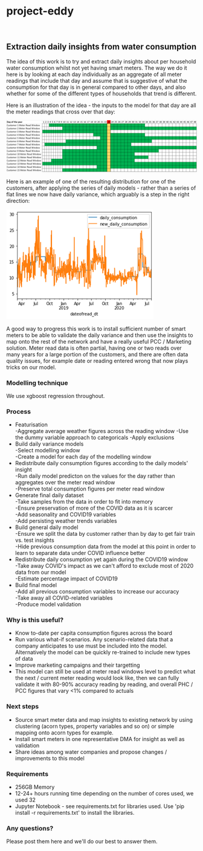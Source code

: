 # project-eddy
<br>
<h2>Extraction daily insights from water consumption</h2>

The idea of this work is to try and extract daily insights about per household water consumption whilst not yet having smart meters.
The way we do it here is by looking at each day individually as an aggregate of all meter readings that include that day and assume that is suggestive of what the consumption for that day is in general compared to other days, and also whether for some of the different types of households that trend is different.

Here is an illustration of the idea - the inputs to the model for that day are all the meter readings that cross over that day: <br>

![Daily Insights Concept](/images/daily_insight_concept.png)

Here is an example of one of the resulting distribution for one of the customers, after applying the series of daily models - rather than a series of flat lines we now have daily variance, which arguably is a step in the right direction: <br>

![Daily Meter Read Variance](/images/daily_meterread_variance.png)

A good way to progress this work is to install sufficient number of smart meters to be able to validate the daily variance and then use the insights to map onto the rest of the network and have a really useful PCC / Marketing solution. Meter read data is often partial, having one or two reads over many years for a large portion of the customers, and there are often data quality issues, for example date or reading entered wrong that now plays tricks on our model.

<h3> Modelling technique </h3>

We use xgboost regression throughout.

<h3> Process </h3>

* Featurisation <br>
  -Aggregate average weather figures across the reading window
  -Use the dummy variable approach to categoricals
  -Apply exclusions
* Build daily variance models <br>
  -Select modelling window <br>
  -Create a model for each day of the modelling window
* Redistribute daily consumption figures according to the daily models' insight <br>
  -Run daily model predicton on the values for the day rather than aggregates over the meter read window <br>
  -Preserve total consumption figures per meter read window
* Generate final daily dataset <br>
  -Take samples from the data in order to fit into memory <br>
  -Ensure preservation of more of the COVID data as it is scarcer <br>
  -Add seasonality and COVID19 variables <br>
  -Add persisting weather trends variables
* Build general daily model <br>
  -Ensure we split the data by customer rather than by day to get fair train vs. test insights <br>
  -Hide previous consumption data from the model at this point in order to learn to separate data under COVID influence better
* Redistribute daily consumption yet again during the COVID19 window <br>
  -Take away COVID's impact as we can't afford to exclude most of 2020 data from our model <br>
  -Estimate percentage impact of COVID19
* Build final model <br>
  -Add all previous consumption variables to increase our accuracy <br>
  -Take away all COVID-related variables <br>
  -Produce model validation
  
<h3>Why is this useful?</h3>

* Know to-date per capita consumption figures across the board
* Run various what-if scenarios. Any scenario-related data that a company anticipates to use must be included into the model. Alternatively the model can be quickly re-trained to include new types of data
* Improve marketing campaigns and their targetting
* This model can still be used at meter read windows level to predict what the next / current meter reading would look like, then we can fully validate it with 80-90% accuracy reading by reading, and overall PHC / PCC figures that vary <1% compared to actuals

<h3>Next steps</h3>

* Source smart meter data and map insights to existing network by using clustering (acorn types, property variables and so on) or simple mapping onto acorn types for example.
* Install smart meters in one representative DMA for insight as well as validation
* Share ideas among water companies and propose changes / improvements to this model

<h3>Requirements</h3>

* 256GB Memory
* 12-24+ hours running time depending on the number of cores used, we used 32
* Jupyter Notebook - see requirements.txt for libraries used. Use 'pip install -r requirements.txt' to install the libraries.

<h3>Any questions?</h3>

Please post them here and we'll do our best to answer them.

